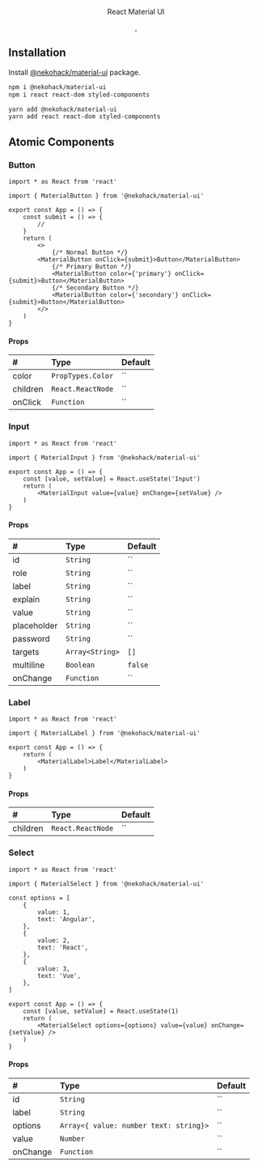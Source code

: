 <p align="center">
  React Material UI
</p>

<p align="center">
  <a href="https://npmjs.com/package/@nekohack/material-ui">
    <img alt="" src="https://img.shields.io/npm/v/@nekohack/material-ui/latest.svg?style=flat-square">
  </a>
  <!--
  <a href="https://npmjs.com/package/@nekohack/material-ui">
    <img alt="" src="https://img.shields.io/npm/v/@nekohack/material-ui/beta.svg?style=flat-square">
  </a>
  -->
  <a href="https://npmjs.com/package/@nekohack/material-ui">
    <img alt="" src="https://img.shields.io/npm/dt/@nekohack/material-ui.svg?style=flat-square">
  </a>
</p>

## Installation

Install [@nekohack/material-ui](https://www.npmjs.com/package/@nekohack/material-ui) package.

```bash
npm i @nekohack/material-ui
npm i react react-dom styled-components

yarn add @nekohack/material-ui
yarn add react react-dom styled-components
```

## Atomic Components

### Button

```tsx
import * as React from 'react'

import { MaterialButton } from '@nekohack/material-ui'

export const App = () => {
    const submit = () => {
        //
    }
    return (
        <>
            {/* Normal Button */}
        <MaterialButton onClick={submit}>Button</MaterialButton>
            {/* Primary Button */}
            <MaterialButton color={'primary'} onClick={submit}>Button</MaterialButton>
            {/* Secondary Button */}
            <MaterialButton color={'secondary'} onClick={submit}>Button</MaterialButton>
        </>
    )
}
```

#### Props

| # | Type | Default |
|:---|:---|:---|
| color | `PropTypes.Color` | `` |
| children | `React.ReactNode` | `` |
| onClick | `Function` | `` |

### Input

```tsx
import * as React from 'react'

import { MaterialInput } from '@nekohack/material-ui'

export const App = () => {
    const [value, setValue] = React.useState('Input')
    return (
        <MaterialInput value={value} onChange={setValue} />
    )
}
```

#### Props

| # | Type | Default |
|:---|:---|:---|
| id | `String` | `` |
| role | `String` | `` |
| label | `String` | `` |
| explain | `String` | `` |
| value | `String` | `` |
| placeholder | `String` | `` |
| password | `String` | `` |
| targets | `Array<String>` | `[]` |
| multiline | `Boolean` | `false` |
| onChange | `Function` | `` |

### Label

```tsx
import * as React from 'react'

import { MaterialLabel } from '@nekohack/material-ui'

export const App = () => {
    return (
        <MaterialLabel>Label</MaterialLabel>
    )
}
```

#### Props

| # | Type | Default |
|:---|:---|:---|
| children | `React.ReactNode` | `` |

### Select

```tsx
import * as React from 'react'

import { MaterialSelect } from '@nekohack/material-ui'

const options = [
    {
        value: 1,
        text: 'Angular',
    },
    {
        value: 2,
        text: 'React',
    },
    {
        value: 3,
        text: 'Vue',
    },
]

export const App = () => {
    const [value, setValue] = React.useState(1)
    return (
        <MaterialSelect options={options} value={value} onChange={setValue} />
    )
}
```

#### Props

| # | Type | Default |
|:---|:---|:---|
| id | `String` | `` |
| label | `String` | `` |
| options | `Array<{ value: number text: string}>` | `` |
| value | `Number` | `` |
| onChange | `Function` | `` |
